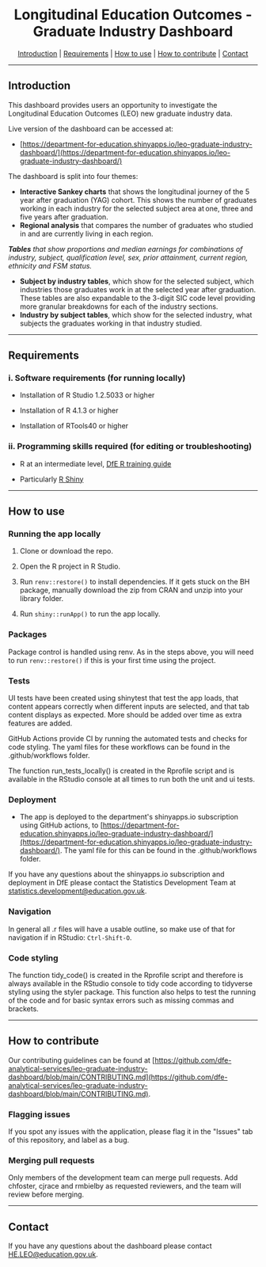 <h1 align="center">
  <br>
Longitudinal Education Outcomes - Graduate Industry Dashboard
  <br>
</h1>

<p align="center">
  <a href="#introduction">Introduction</a> |
  <a href="#requirements">Requirements</a> |
  <a href="#how-to-use">How to use</a> |
  <a href="#how-to-contribute">How to contribute</a> |
  <a href="#contact">Contact</a>
</p>

---

## Introduction 

This dashboard provides users an opportunity to investigate the Longitudinal Education Outcomes (LEO) new graduate industry data. 

Live version of the dashboard can be accessed at:

- [https://department-for-education.shinyapps.io/leo-graduate-industry-dashboard/](https://department-for-education.shinyapps.io/leo-graduate-industry-dashboard/)

The dashboard is split into four themes:

- <b>Interactive Sankey charts</b> that shows the longitudinal journey of the 5 year after graduation (YAG) cohort. This shows the number of graduates working in each industry for the selected subject area at one, three and five years after graduation. 
- <b>Regional analysis</b> that compares the number of graduates who studied in and are currently living in each region. 

<em><b>Tables</b> that show proportions and median earnings for combinations of industry, subject, qualification level, sex, prior attainment, current region, ethnicity and FSM status. </em>
- <b>Subject by industry tables</b>, which show for the selected subject, which industries those graduates work in at the selected year after graduation. These tables are also expandable to the 3-digit SIC code level providing more granular breakdowns for each of the industry sections.   
- <b>Industry by subject tables</b>, which show for the selected industry, what subjects the graduates working in that industry studied.  

---

## Requirements

### i. Software requirements (for running locally)

- Installation of R Studio 1.2.5033 or higher

- Installation of R 4.1.3 or higher

- Installation of RTools40 or higher

### ii. Programming skills required (for editing or troubleshooting)

- R at an intermediate level, [DfE R training guide](https://dfe-analytical-services.github.io/r-training-course/)

- Particularly [R Shiny](https://shiny.rstudio.com/)
  
---

## How to use

### Running the app locally

1. Clone or download the repo. 

2. Open the R project in R Studio.

3. Run `renv::restore()` to install dependencies. If it gets stuck on the BH package, manually download the zip from CRAN and unzip into your library folder.

4. Run `shiny::runApp()` to run the app locally.


### Packages

Package control is handled using renv. As in the steps above, you will need to run `renv::restore()` if this is your first time using the project.

### Tests

UI tests have been created using shinytest that test the app loads, that content appears correctly when different inputs are selected, and that tab content displays as expected. More should be added over time as extra features are added.

GitHub Actions provide CI by running the automated tests and checks for code styling. The yaml files for these workflows can be found in the .github/workflows folder.

The function run_tests_locally() is created in the Rprofile script and is available in the RStudio console at all times to run both the unit and ui tests.

### Deployment

- The app is deployed to the department's shinyapps.io subscription using GitHub actions, to [https://department-for-education.shinyapps.io/leo-graduate-industry-dashboard/](https://department-for-education.shinyapps.io/leo-graduate-industry-dashboard/). The yaml file for this can be found in the .github/workflows folder.

If you have any questions about the shinyapps.io subscription and deployment in DfE please contact the Statistics Development Team at [statistics.development@education.gov.uk](mailto:statistics.development@education.gov.uk).

### Navigation

In general all .r files will have a usable outline, so make use of that for navigation if in RStudio: `Ctrl-Shift-O`.

### Code styling 

The function tidy_code() is created in the Rprofile script and therefore is always available in the RStudio console to tidy code according to tidyverse styling using the styler package. This function also helps to test the running of the code and for basic syntax errors such as missing commas and brackets.


---

## How to contribute

Our contributing guidelines can be found at [https://github.com/dfe-analytical-services/leo-graduate-industry-dashboard/blob/main/CONTRIBUTING.md](https://github.com/dfe-analytical-services/leo-graduate-industry-dashboard/blob/main/CONTRIBUTING.md).

### Flagging issues

If you spot any issues with the application, please flag it in the "Issues" tab of this repository, and label as a bug.

### Merging pull requests

Only members of the development team can merge pull requests. Add chfoster, cjrace and rmbielby as requested reviewers, and the team will review before merging.

---

## Contact

If you have any questions about the dashboard please contact [HE.LEO@education.gov.uk](mailto:HE.LEO@education.gov.uk).
